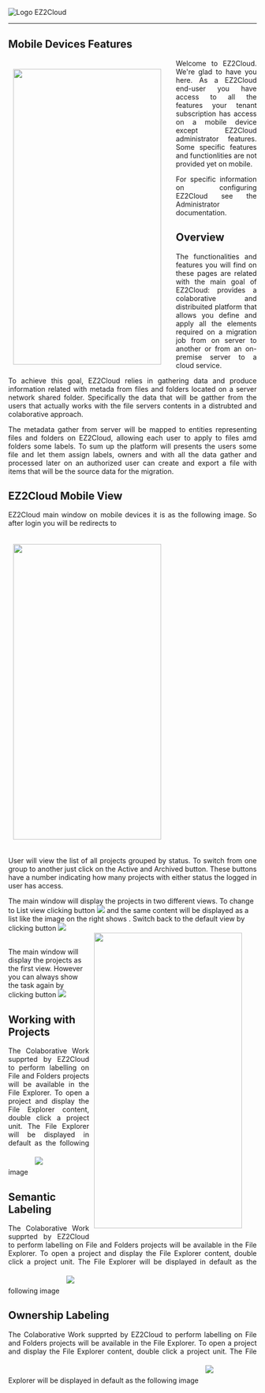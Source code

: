  ![Logo EZ2Cloud](../images/ez2cloud2.png)

<hr>

## Mobile Devices Features

<div style='text-align: justify;'> 
<p>
<img style="float: left;margin-right: 20px;margin-top: 10px; margin-bottom: 10px; padding: 10px;" src="./images/Login.png" width="300" height="600">

Welcome to EZ2Cloud. We're glad to have you here. As a EZ2Cloud end-user you have access to all the features
your tenant subscription has access on a mobile device except EZ2Cloud administrator features. Some specific features and functionlities 
are not provided yet on mobile. 

For specific information on configuring EZ2Cloud see the Administrator documentation.
</p>
</div>

## Overview

<div style='text-align: justify;'> 
<p>The functionalities and features you will find on these pages are related with the main goal of EZ2Cloud: provides a colaborative and distribuited platform that allows you define and apply all the elements required on a migration job from on server to another or from an on-premise server to a cloud service.</p> 
<p>To achieve this goal, EZ2Cloud relies in gathering data and produce information related with metada from files and folders located on a server network shared folder. Specifically the data that will be gatther from the users that actually works with the file servers contents in a distrubted and colaborative approach.</p>
<p>The metadata gather from server will be mapped to entities representing files and folders on EZ2Cloud, allowing each user to apply to files amd folders some labels. To sum up the platform will presents the users some file and let them assign labels, owners and with all the data gather and processed later on an authorized user can create and export a file with items that will be the source data for the migration.</p>
</div>

## EZ2Cloud Mobile View

<div style='text-align: justify;'>

<p>EZ2Cloud main window on mobile devices it is as the following image. So after login you will be redirects to 
</p>
<img style="margin-right: 20px;margin-top: 10px; margin-bottom: 10px; padding: 10px;" src="./images/DefaultView.png" width="300" height="600">
<p>User will view the list of all projects grouped by status. To switch from one group to another just click on the Active and Archived button. These buttons have a number indicating how many projects with either status the logged in user has access.</p>
</div>


<div style="height:auto;">

<p>The main window will display the projects in two different views. To change to List view clicking button <img src="./images/ButtonList.png"> and the same content will be displayed as a list like the image on the right shows <img style="float: right; margin-right: 20px;margin-top: 10px; margin-bottom: 10px; padding: 10px;" src="./images/ListView.png" width="300" height="600">.
Switch back to the default view by clicking button <img src="./images/ButtonDef.png">
<br>
&nbsp;&nbsp;&nbsp;&nbsp;&nbsp;&nbsp;&nbsp;&nbsp;&nbsp;&nbsp;&nbsp;&nbsp;&nbsp;&nbsp;&nbsp;&nbsp;&nbsp;&nbsp;
</p>
<p>The main window will display the projects as the first view. However you can always show the task again by clicking button <img src="./images/ButtonProjects.png"></p>
</div>

## Working with Projects

<div style='text-align: justify;'>
The Colaborative Work supprted by EZ2Cloud to perform labelling on File and Folders projects will be available in the File Explorer. To open a project and display the File Explorer content, double click a project unit. The File Explorer will be displayed in default as the following image <img style="margin-right: 20px;margin-top: 10px; margin-bottom: 10px; padding: 10px;" src="./images/FileExplorerMob.png">
</div>

## Semantic Labeling
<div style='text-align: justify;'>
The Colaborative Work supprted by EZ2Cloud to perform labelling on File and Folders projects will be available in the File Explorer. To open a project and display the File Explorer content, double click a project unit. The File Explorer will be displayed in default as the following image <img style="margin-right: 20px;margin-top: 10px; margin-bottom: 10px; padding: 10px;" src="./images/AddLabel/AddLabelsMobile.png">
</div>


## Ownership Labeling
<div style='text-align: justify;'>
The Colaborative Work supprted by EZ2Cloud to perform labelling on File and Folders projects will be available in the File Explorer. To open a project and display the File Explorer content, double click a project unit. The File Explorer will be displayed in default as the following image <img style="margin-right: 20px;margin-top: 10px; margin-bottom: 10px; padding: 10px;" src="./images/AddLabel/AddLabelsMobile.png">
</div>









